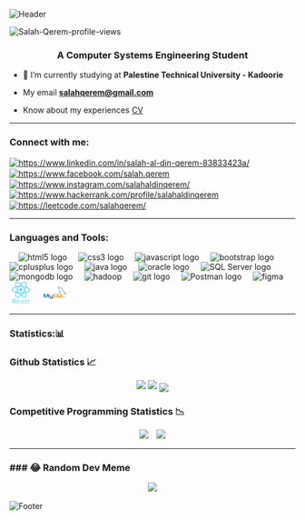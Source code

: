 ![Header](https://capsule-render.vercel.app/api?type=waving&color=gradient&height=222&section=header&text=Hi,%20I'm%20Salah%20Al-Din%20Qerem!%20%F0%9F%91%8B&fontSize=50)
<p align="left"> <img width="180px" src="https://komarev.com/ghpvc/?username=salahqerem&color=00FFFF&style=flat-square&label=Salah%27s+profile+views" alt="Salah-Qerem-profile-views" /> </p>
<h3 align="center">A Computer Systems Engineering Student</h3>

- 🔭 I’m currently studying at **Palestine Technical University - Kadoorie**

- My email **salahqerem@gmail.com**

- Know about my experiences [CV](https://drive.google.com/file/d/1X_cSencgHjAG7-hLqFdr-B1L4aCRjy6B/view?usp=sharing)
<hr />
<h3 align="left">Connect with me:</h3>
<p align="left">
<a href="https://www.linkedin.com/in/salah-al-din-qerem-83833423a/" target="blank"><img align="center" src="https://raw.githubusercontent.com/rahuldkjain/github-profile-readme-generator/master/src/images/icons/Social/linked-in-alt.svg" alt="https://www.linkedin.com/in/salah-al-din-qerem-83833423a/" height="30" width="40" /></a>
<a href="https://www.facebook.com/salah.qerem" target="blank"><img align="center" src="https://raw.githubusercontent.com/rahuldkjain/github-profile-readme-generator/master/src/images/icons/Social/facebook.svg" alt="https://www.facebook.com/salah.qerem" height="30" width="40" /></a>
<a href="https://www.instagram.com/salahaldinqerem/" target="blank"><img align="center" src="https://raw.githubusercontent.com/rahuldkjain/github-profile-readme-generator/master/src/images/icons/Social/instagram.svg" alt="https://www.instagram.com/salahaldinqerem/" height="30" width="40" /></a>
<a href="https://www.hackerrank.com/profile/SalahAlDinQerem" target="blank"><img align="center" src="https://raw.githubusercontent.com/rahuldkjain/github-profile-readme-generator/master/src/images/icons/Social/hackerrank.svg" alt="https://www.hackerrank.com/profile/salahaldinqerem" height="30" width="40" /></a>
<a href="https://leetcode.com/salahqerem/" target="blank"><img align="center" src="https://raw.githubusercontent.com/rahuldkjain/github-profile-readme-generator/master/src/images/icons/Social/leet-code.svg" alt="https://leetcode.com/salahqerem/" height="30" width="40" /></a>
</p>
<hr />
<h3 align="left">Languages and Tools:</h3>
    <p align="left"> 
        <img width="12" />
        <img src="https://cdn.jsdelivr.net/gh/devicons/devicon/icons/html5/html5-original.svg" height="40" alt="html5 logo"  />
        <img width="12" />
        <img src="https://cdn.jsdelivr.net/gh/devicons/devicon/icons/css3/css3-original.svg" height="40" alt="css3 logo"  />
        <img width="12" />
        <img src="https://cdn.jsdelivr.net/gh/devicons/devicon/icons/javascript/javascript-original.svg" height="40" alt="javascript logo"  />
        <img width="12" />
        <img src="https://cdn.jsdelivr.net/gh/devicons/devicon/icons/bootstrap/bootstrap-original.svg" height="40" alt="bootstrap logo"/>
        <img width="12" />
        <img src="https://cdn.jsdelivr.net/gh/devicons/devicon/icons/cplusplus/cplusplus-original.svg" height="40" alt="cplusplus logo"  />
        <img width="12" />
        <img src="https://cdn.jsdelivr.net/gh/devicons/devicon/icons/java/java-original.svg" height="40" alt="java logo"  />
        <img width="12" />
        <img src="https://cdn.jsdelivr.net/gh/devicons/devicon/icons/oracle/oracle-original.svg" height="40" alt="oracle logo"  />
        <img width="12" />
        <img src="https://cdn.jsdelivr.net/gh/devicons/devicon/icons/microsoftsqlserver/microsoftsqlserver-plain-wordmark.svg" height="40" alt="SQL Server logo" />
        <img width="12" />
        <img src="https://cdn.jsdelivr.net/gh/devicons/devicon/icons/mongodb/mongodb-original.svg" height="40" alt="mongodb logo"  />
        <img width="12" />
        <img src="https://www.vectorlogo.zone/logos/apache_hadoop/apache_hadoop-icon.svg" alt="hadoop" width="40" height="40"/>
        <img width="12" />
        <img src="https://cdn.jsdelivr.net/gh/devicons/devicon/icons/git/git-original.svg" height="40" alt="git logo"  />
        <img width="12" />
        <img src="https://www.svgrepo.com/show/354202/postman-icon.svg" height="40" alt="Postman logo"  />
        <img width="12" />
        <img src="https://www.vectorlogo.zone/logos/figma/figma-icon.svg" alt="figma" width="40" height="40"/>
        <img width="12" />
        <img src="https://raw.githubusercontent.com/devicons/devicon/master/icons/react/react-original-wordmark.svg" alt="react" width="40" height="40"/>
        <img width="12" />
        <img src="https://raw.githubusercontent.com/devicons/devicon/master/icons/mysql/mysql-original-wordmark.svg" alt="mysql" width="40" height="40"/>
    </p>
<hr /> 
<h3 align="left">Statistics:📊</h3>
<h3>Github Statistics 📈</h3>
<p align="center">
  <img src="https://github-readme-stats.vercel.app/api?username=salahqerem&show_icons=true" />
  <img src="https://github-readme-streak-stats.herokuapp.com/?user=salahqerem" />
  <img height=200 align="center" src="https://github-readme-stats.vercel.app/api/top-langs?username=salahqerem&layout=compact&langs_count=8&card_width=320" />
</p>
<h3>Competitive Programming Statistics 📉</h3>
<div align="center">
  <img height=300 src="https://codeforces-readme-stats.vercel.app/api/card?username=salahqerem&force_username=true&theme=nord&border_color=#FFF" />
    &ensp;
  <img height=300 src="https://leetcode.card.workers.dev/salahqerem?theme=nord&font=baloo&extension=activity&border_color=#FFF" />
</div>
<hr />
<h3 align="left">### 😂 Random Dev Meme</h3>
<p align="center"><img src='https://randommeme-five.vercel.app/' style="height: 400px;"/></p>

![Footer](https://capsule-render.vercel.app/api?type=waving&color=gradient&height=111&section=footer)
